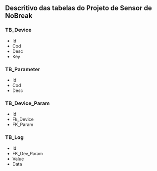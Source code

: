 ## Descritivo das tabelas do Projeto de Sensor de NoBreak

### TB_Device
* Id
* Cod
* Desc
* Key

### TB_Parameter
* Id
* Cod
* Desc

### TB_Device_Param
* Id
* Fk_Device
* FK_Param

### TB_Log
* Id
* FK_Dev_Param
* Value
* Data
